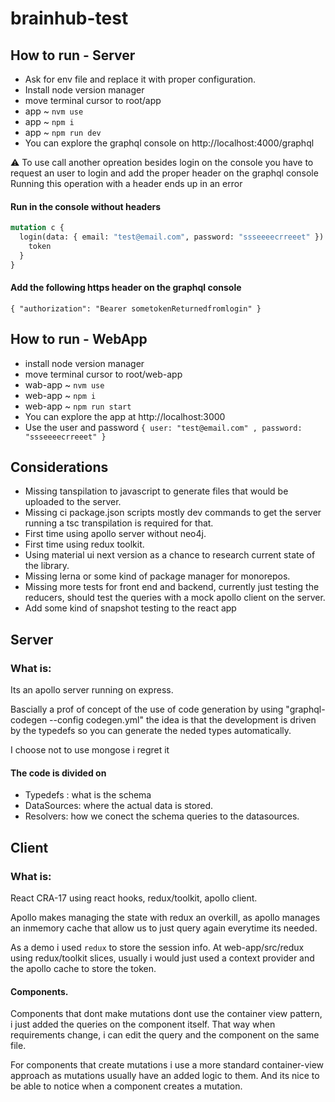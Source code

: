 # brainhub-test

## How to run - Server
 - Ask for env file and replace it with proper configuration.
 - Install node version manager
 - move terminal cursor to root/app
 - app ~ `nvm use`
 - app ~ `npm i` 
 - app ~ `npm run dev`
 - You can explore the graphql console on http://localhost:4000/graphql

:warning: 
To use call another opreation besides login on the console you have to request an user to login and add the proper header on the graphql console
Running this operation with a header ends up in an error
#### Run in the console without headers
```graphql
mutation c {
  login(data: { email: "test@email.com", password: "ssseeeecrreeet" }) {
    token
  }
}

```
#### Add the following https header on the graphql console
`{ "authorization": "Bearer sometokenReturnedfromlogin" }`


## How to run - WebApp
 - install node version manager
 - move terminal cursor to root/web-app
 - wab-app ~ `nvm use`
 - web-app ~ `npm i` 
 - web-app ~ `npm run start`
 - You can explore the app at http://localhost:3000
 - Use the user and password `{ user: "test@email.com" , password: "ssseeeecrreeet" }`

## Considerations

- Missing tanspilation to javascript to generate files that would be uploaded to the server. 
- Missing ci package.json scripts mostly dev commands to get the server running a tsc transpilation is required for that. 
- First time using apollo server without neo4j. 
- First time using redux toolkit. 
- Using material ui next version as a chance to research current state of the library.
- Missing lerna or some kind of package manager for monorepos. 
- Missing more tests for front end and backend, currently just testing the reducers, should test the queries with a mock apollo client on the server. 
- Add some kind of snapshot testing to the react app

## Server

### What is:

Its an apollo server running on express. 

Bascially a prof of concept of the use of code generation by using  "graphql-codegen --config codegen.yml" the idea is that the development is driven by the typedefs so you can generate the neded types automatically. 

I choose not to use mongose i regret it 

#### The code is divided on 
- Typedefs : what is the schema
- DataSources: where the actual data is stored. 
- Resolvers: how we conect the schema queries to the datasources. 

## Client

### What is:

React CRA-17  using react hooks, redux/toolkit, apollo client. 

Apollo makes managing the state with redux an overkill, as apollo manages an inmemory cache that allow us to just query again everytime its needed. 

As a demo i used `redux` to store the session info. 
At web-app/src/redux using redux/toolkit slices, usually i would just used a context provider and the apollo cache to store the token. 

#### Components. 

Components that dont make mutations dont use the container view pattern, i just added the queries on the component itself. 
That way when requirements change, i can edit the query and the component on the same file. 

For components that create mutations i use a more standard container-view approach as mutations usually have an added logic to them. 
And its nice to be able to notice when a component creates a mutation.  

